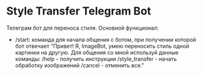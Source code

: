 # Style Transfer Telegram Bot

Телеграм бот для переноса стиля. Основной функционал:
- /start: команда для начала общения с ботом, при получении которой бот отвечает 
          "Привет! Я, ImageBot, умею переносить стиль одной картинки на другую. 
          Для общения со мной используй данные команды: 
          /help - получить инструкции 
          /style_transfer - начать обработку изображений 
          /cancel - отменить все."
